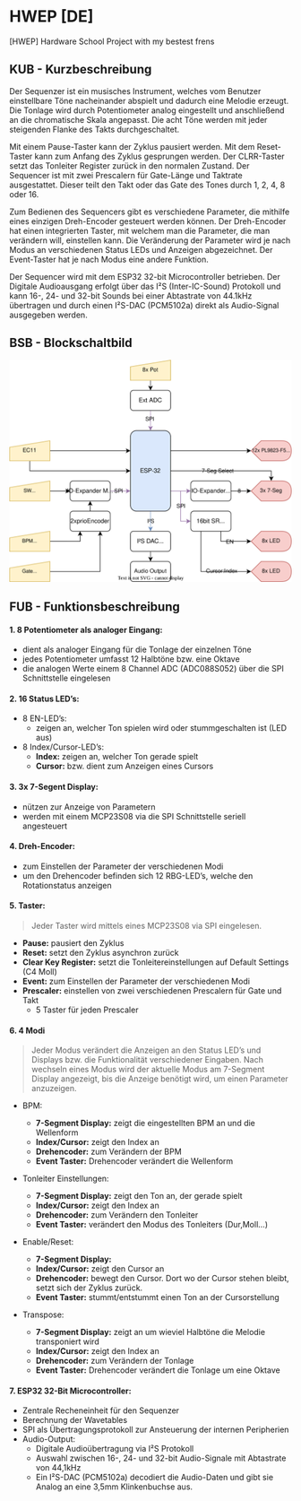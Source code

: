 # HWEP [DE]
 [HWEP] Hardware School Project with my bestest frens

## KUB - Kurzbeschreibung

Der Sequenzer ist ein musisches Instrument, welches vom Benutzer einstellbare Töne nacheinander abspielt und dadurch eine Melodie erzeugt. Die Tonlage wird durch Potentiometer analog eingestellt und anschließend an die chromatische Skala angepasst. Die acht Töne werden mit jeder steigenden Flanke des Takts durchgeschaltet.
 
Mit einem Pause-Taster kann der Zyklus pausiert werden. Mit dem Reset-Taster kann zum Anfang des Zyklus gesprungen werden.
Der CLRR-Taster setzt das Tonleiter Register zurück in den normalen Zustand.
Der Sequencer ist mit zwei Prescalern für Gate-Länge und Taktrate ausgestattet. Dieser teilt den Takt oder das Gate des Tones durch 1, 2, 4, 8 oder 16.
 
Zum Bedienen des Sequencers gibt es verschiedene Parameter, die mithilfe eines einzigen Dreh-Encoder gesteuert werden können. Der Dreh-Encoder hat einen integrierten Taster, mit welchem man die Parameter, die man verändern will, einstellen kann. Die Veränderung der Parameter wird je nach Modus an verschiedenen Status LEDs und Anzeigen abgezeichnet. Der Event-Taster hat je nach Modus eine andere Funktion.
 
Der Sequencer wird mit dem ESP32 32-bit Microcontroller betrieben. Der Digitale Audioausgang erfolgt über das I²S (Inter-IC-Sound) Protokoll und kann 16-, 24- und 32-bit Sounds bei einer Abtastrate von 44.1kHz übertragen und durch einen I²S-DAC (PCM5102a) direkt als Audio-Signal ausgegeben werden.

## BSB - Blockschaltbild

![BSB](/docu/v2/BSB_Sequencer_I2S.drawio.svg)

## FUB - Funktionsbeschreibung
#### 1. 8 Potentiometer als analoger Eingang:
 - dient als analoger Eingang für die Tonlage der einzelnen Töne
 - jedes Potentiometer umfasst 12 Halbtöne bzw. eine Oktave
 - die analogen Werte einem 8 Channel ADC (ADC088S052) über die SPI Schnittstelle eingelesen

#### 2. 16 Status LED’s:
 - 8 EN-LED’s:
   - zeigen an, welcher Ton spielen wird oder stummgeschalten ist (LED aus)
 - 8 Index/Cursor-LED’s:
   - **Index:** zeigen an, welcher Ton gerade spielt
   - **Cursor:** bzw. dient zum Anzeigen eines Cursors
#### 3. 3x 7-Segent Display:
 - nützen zur Anzeige von Parametern
 - werden mit einem MCP23S08 via die SPI Schnittstelle seriell angesteuert
 
#### 4. Dreh-Encoder:
 - zum Einstellen der Parameter der verschiedenen Modi
 - um den Drehencoder befinden sich 12 RBG-LED’s, welche den Rotationstatus anzeigen
 
#### 5. Taster: 
> Jeder Taster wird mittels eines MCP23S08 via SPI eingelesen.
 - **Pause:** pausiert den Zyklus
 - **Reset:** setzt den Zyklus asynchron zurück
 - **Clear Key Register:** setzt die Tonleitereinstellungen auf Default Settings (C4 Moll)
 - **Event:** zum Einstellen der Parameter der verschiedenen Modi
 - **Prescaler:** einstellen von zwei verschiedenen Prescalern für Gate und Takt
   - 5 Taster für jeden Prescaler
 
#### 6. 4 Modi
> Jeder Modus verändert die Anzeigen an den Status LED’s und Displays bzw. die Funktionalität verschiedener Eingaben. Nach wechseln eines Modus wird der aktuelle Modus am 7-Segment Display angezeigt, bis die Anzeige benötigt wird, um einen Parameter anzuzeigen.
 
 - BPM:
   - **7-Segment Display:** zeigt die eingestellten BPM an und die Wellenform
   - **Index/Cursor:** zeigt den Index an
   - **Drehencoder:** zum Verändern der BPM
   - **Event Taster:** Drehencoder verändert die Wellenform
 - Tonleiter Einstellungen:
   - **7-Segment Display:** zeigt den Ton an, der gerade spielt
   - **Index/Cursor:** zeigt den Index an
   - **Drehencoder:** zum Verändern den Tonleiter
   - **Event Taster:** verändert den Modus des Tonleiters (Dur,Moll…)
 - Enable/Reset:
   - **7-Segment Display:**
   - **Index/Cursor:** zeigt den Cursor an
   - **Drehencoder:** bewegt den Cursor. Dort wo der Cursor stehen bleibt, setzt sich der Zyklus zurück.
   - **Event Taster:** stummt/entstummt einen Ton an der Cursorstellung
 
 - Transpose:
   - **7-Segment Display:** zeigt an um wieviel Halbtöne die Melodie transponiert wird
   - **Index/Cursor:** zeigt den Index an
   - **Drehencoder:** zum Verändern der Tonlage
   - **Event Taster:** Drehencoder verändert die Tonlage um eine Oktave
 
#### 7. ESP32 32-Bit Microcontroller:
 - Zentrale Recheneinheit für den Sequenzer
 - Berechnung der Wavetables
 - SPI als Übertragungsprotokoll zur Ansteuerung der internen Peripherien
 - Audio-Output:
   - Digitale Audioübertragung via I²S Protokoll
   - Auswahl zwischen 16-, 24- und 32-bit Audio-Signale mit Abtastrate von 44,1kHz
   - Ein I²S-DAC (PCM5102a) decodiert die Audio-Daten und gibt sie Analog an eine 3,5mm Klinkenbuchse aus.

